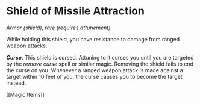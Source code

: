 # Shield of Missile Attraction

*Armor (shield), rare (requires attunement)*

While holding this shield, you have resistance to damage from ranged weapon attacks.

***Curse***. This shield is cursed. Attuning to it curses you until you are targeted by the *remove curse* spell or similar magic. Removing the shield fails to end the curse on you. Whenever a ranged weapon attack is made against a target within 10 feet of you, the curse causes you to become the target instead.


[[Magic Items]]